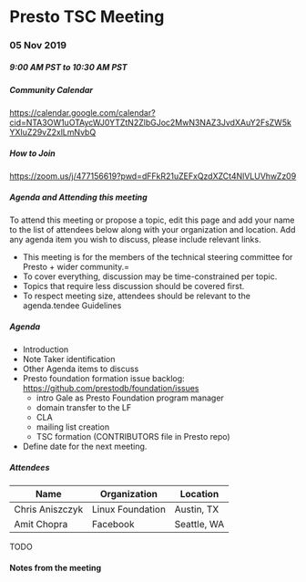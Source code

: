 # Presto TSC Meeting

### 05 Nov 2019
##### 9:00 AM PST to 10:30 AM PST

##### Community Calendar
https://calendar.google.com/calendar?cid=NTA3OW1uOTAycWJ0YTZtN2ZlbGJoc2MwN3NAZ3JvdXAuY2FsZW5kYXIuZ29vZ2xlLmNvbQ

##### How to Join
https://zoom.us/j/477156619?pwd=dFFkR21uZEFxQzdXZCt4NlVLUVhwZz09

##### Agenda and Attending this meeting

To attend this meeting or propose a topic, edit this page and add your name to the list of attendees below along with your organization and location. Add any agenda item you wish to discuss, please include relevant links.

* This meeting is for the members of the technical steering committee for Presto + wider community.=
* To cover everything, discussion may be time-constrained per topic.
* Topics that require less discussion should be covered first.
* To respect meeting size, attendees should be relevant to the agenda.tendee Guidelines

##### Agenda
*  Introduction
* Note Taker identification
* Other Agenda items to discuss
* Presto foundation formation issue backlog: https://github.com/prestodb/foundation/issues
  * intro Gale as Presto Foundation program manager
  * domain transfer to the LF
  * CLA
  * mailing list creation
  * TSC formation (CONTRIBUTORS file in Presto repo)
* Define date for the next meeting.

##### Attendees 

Name                 | Organization        | Location
-------------------- | ------------------- | ----------------------
Chris Aniszczyk      | Linux Foundation    | Austin, TX
Amit Chopra          | Facebook            | Seattle, WA
TODO
 
#### Notes from the meeting

